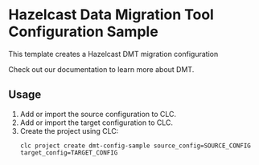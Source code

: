 # Hazelcast Data Migration Tool Configuration Sample

This template creates a Hazelcast DMT migration configuration

Check out our documentation to learn more about DMT.

## Usage

1. Add or import the source configuration to CLC.
2. Add or import the target configuration to CLC.
3. Create the project using CLC:
    ```
    clc project create dmt-config-sample source_config=SOURCE_CONFIG target_config=TARGET_CONFIG
    ```
